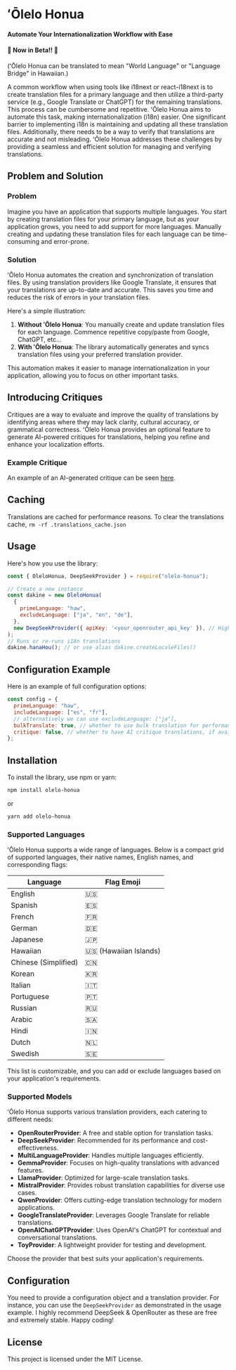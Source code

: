 # ʻŌlelo Honua

#### Automate Your Internationalization Workflow with Ease

#### 🚀 Now in Beta!! 🎉

(ʻŌlelo Honua can be translated to mean "World Language" or "Language Bridge" in Hawaiian.)

A common workflow when using tools like i18next or react-i18next is to create translation files for a primary language and then utilize a third-party service (e.g., Google Translate or ChatGPT) for the remaining translations. This process can be cumbersome and repetitive. ʻŌlelo Honua aims to automate this task, making internationalization (i18n) easier. One significant barrier to implementing i18n is maintaining and updating all these translation files. Additionally, there needs to be a way to verify that translations are accurate and not misleading. ʻŌlelo Honua addresses these challenges by providing a seamless and efficient solution for managing and verifying translations.

## Problem and Solution

### Problem

Imagine you have an application that supports multiple languages. You start by creating translation files for your primary language, but as your application grows, you need to add support for more languages. Manually creating and updating these translation files for each language can be time-consuming and error-prone.

### Solution

ʻŌlelo Honua automates the creation and synchronization of translation files. By using translation providers like Google Translate, it ensures that your translations are up-to-date and accurate. This saves you time and reduces the risk of errors in your translation files.

Here's a simple illustration:

1. **Without ʻŌlelo Honua**: You manually create and update translation files for each language. Commence repetitive copy/paste from Google, ChatGPT, etc...
2. **With ʻŌlelo Honua**: The library automatically generates and syncs translation files using your preferred translation provider.

This automation makes it easier to manage internationalization in your application, allowing you to focus on other important tasks.

## Introducing Critiques

Critiques are a way to evaluate and improve the quality of translations by identifying areas where they may lack clarity, cultural accuracy, or grammatical correctness. ʻŌlelo Honua provides an optional feature to generate AI-powered critiques for translations, helping you refine and enhance your localization efforts.

### Example Critique

An example of an AI-generated critique can be seen [here](examples/basic/critiques/critique.en.haw.json).

## Caching

Translations are cached for performance reasons. To clear the translations cache, `rm -rf .translations_cache.json`

## Usage

Here's how you use the library:

```javascript
const { OleloHonua, DeepSeekProvider } = require("olelo-honua");

// Create a new instance
const dakine = new OleloHonua(
  {
    primeLanguage: "haw",
    excludeLanguage: ["ja", "en", "de"],
  },
  new DeepSeekProvider({ apiKey: '<your_openrouter_api_key' }), // Highly recommend DeepSeekProvider since it's free & reliable
);
// Runs or re-runs i18n translations
dakine.hanaHou(); // or use alias dakine.createLocaleFiles()
```

## Configuration Example

Here is an example of full configuration options:

```javascript
const config = {
  primeLanguage: "haw",
  includeLanguage: ["es", "fr"],
  // alternatively we can use excludeLanguage: ["ja"],
  bulkTranslate: true, // whether to use bulk translation for performance, replacement for useBulkProvider (deprecating soon)
  critique: false, // whether to have AI critique translations, if available
};
```

## Installation

To install the library, use npm or yarn:

```bash
npm install olelo-honua
```

or

```bash
yarn add olelo-honua
```

### Supported Languages

ʻŌlelo Honua supports a wide range of languages. Below is a compact grid of supported languages, their native names, English names, and corresponding flags:

| Language         | Flag Emoji |
|------------------|------------|
| English          | 🇺🇸        |
| Spanish          | 🇪🇸        |
| French           | 🇫🇷        |
| German           | 🇩🇪        |
| Japanese         | 🇯🇵        |
| Hawaiian         | 🇺🇸 (Hawaiian Islands) |
| Chinese (Simplified) | 🇨🇳    |
| Korean           | 🇰🇷        |
| Italian          | 🇮🇹        |
| Portuguese       | 🇵🇹        |
| Russian          | 🇷🇺        |
| Arabic           | 🇸🇦        |
| Hindi            | 🇮🇳        |
| Dutch            | 🇳🇱        |
| Swedish          | 🇸🇪        |

This list is customizable, and you can add or exclude languages based on your application's requirements.

### Supported Models

ʻŌlelo Honua supports various translation providers, each catering to different needs:

- **OpenRouterProvider**: A free and stable option for translation tasks.
- **DeepSeekProvider**: Recommended for its performance and cost-effectiveness.
- **MultiLanguageProvider**: Handles multiple languages efficiently.
- **GemmaProvider**: Focuses on high-quality translations with advanced features.
- **LlamaProvider**: Optimized for large-scale translation tasks.
- **MistralProvider**: Provides robust translation capabilities for diverse use cases.
- **QwenProvider**: Offers cutting-edge translation technology for modern applications.
- **GoogleTranslateProvider**: Leverages Google Translate for reliable translations.
- **OpenAIChatGPTProvider**: Uses OpenAI's ChatGPT for contextual and conversational translations.
- **ToyProvider**: A lightweight provider for testing and development.

Choose the provider that best suits your application's requirements.

## Configuration

You need to provide a configuration object and a translation provider. For instance, you can use the `DeepSeekProvider` as demonstrated in the usage example. I highly recommend DeepSeek & OpenRouter as these are free and extremely stable.  Happy coding!

## License

This project is licensed under the MIT License.
